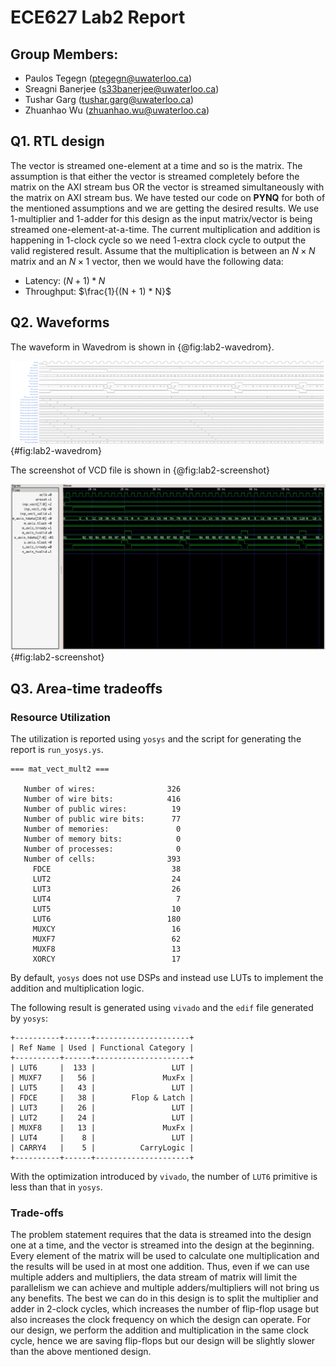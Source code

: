 # ECE627 Lab2 Report
## Group Members: 
- Paulos Tegegn (ptegegn@uwaterloo.ca)
- Sreagni Banerjee (s33banerjee@uwaterloo.ca)
- Tushar Garg (tushar.garg@uwaterloo.ca)
- Zhuanhao Wu (zhuanhao.wu@uwaterloo.ca)

## Q1. RTL design
The vector is streamed one-element at a time and so is the matrix. The assumption is that either the vector is streamed completely before the matrix on the AXI stream bus OR the vector is streamed simultaneously with the matrix on AXI stream bus. We have tested our code on **PYNQ** for both of the mentioned assumptions and we are getting the desired results. We use 1-multiplier and 1-adder for this design as the input matrix/vector is being streamed one-element-at-a-time. The current multiplication and addition is happening in 1-clock cycle so we need 1-extra clock cycle to output the valid registered result. Assume that the multiplication is between an $N \times N$ matrix and an $N \times 1$ vector, then we would have the following data:

- Latency: $(N + 1) * N$
- Throughput: $\frac{1}{(N + 1) * N}$

## Q2. Waveforms

The waveform in Wavedrom is shown in {@fig:lab2-wavedrom}.

![Waveform of circuit of Wavedrom.](lab2-wavedrom.png){#fig:lab2-wavedrom} 

The screenshot of VCD file is shown in {@fig:lab2-screenshot}

![VCD dump.](lab2-screenshot.png){#fig:lab2-screenshot}        

## Q3. Area-time tradeoffs

### Resource Utilization

The utilization is reported using `yosys` and the script for generating the report is `run_yosys.ys`.

```
=== mat_vect_mult2 ===

   Number of wires:                326
   Number of wire bits:            416
   Number of public wires:          19
   Number of public wire bits:      77
   Number of memories:               0
   Number of memory bits:            0
   Number of processes:              0
   Number of cells:                393
     FDCE                           38
     LUT2                           24
     LUT3                           26
     LUT4                            7
     LUT5                           10
     LUT6                          180
     MUXCY                          16
     MUXF7                          62
     MUXF8                          13
     XORCY                          17
```

By default, `yosys` does not use DSPs and instead use LUTs to implement the addition and multiplication logic.

The following result is generated using `vivado` and the `edif` file generated by `yosys`:


```
+----------+------+---------------------+
| Ref Name | Used | Functional Category |
+----------+------+---------------------+
| LUT6     |  133 |                 LUT |
| MUXF7    |   56 |               MuxFx |
| LUT5     |   43 |                 LUT |
| FDCE     |   38 |        Flop & Latch |
| LUT3     |   26 |                 LUT |
| LUT2     |   24 |                 LUT |
| MUXF8    |   13 |               MuxFx |
| LUT4     |    8 |                 LUT |
| CARRY4   |    5 |          CarryLogic |
+----------+------+---------------------+
```

With the optimization introduced by `vivado`, the number of `LUT6` primitive is less than that in `yosys`.

### Trade-offs

The problem statement requires that the data is streamed into the design one at a time, and the vector is streamed into the design at the beginning.
Every element of the matrix will be used to calculate one multiplication and the results will be used in at most one addition. Thus, even if we can use multiple adders and multipliers, the data stream of matrix will limit the parallelism we can achieve and multiple adders/multipliers will not bring us any benefits.
The best we can do in this design is to split the multiplier and adder in 2-clock cycles, which increases the number of flip-flop usage but also increases the clock frequency on which the design can operate. For our design, we perform the addition and multiplication in the same clock cycle, hence we are saving flip-flops but our design will be slightly slower than the above mentioned design.
